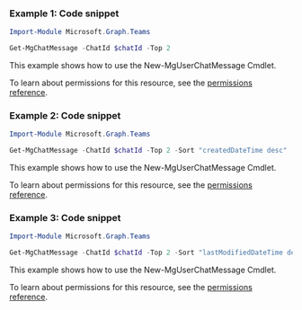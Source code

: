 ### Example 1: Code snippet

```powershellImport-Module Microsoft.Graph.Teams

Get-MgChatMessage -ChatId $chatId -Top 2
```
This example shows how to use the New-MgUserChatMessage Cmdlet.
To learn about permissions for this resource, see the [permissions reference](/graph/permissions-reference).

### Example 2: Code snippet

```powershellImport-Module Microsoft.Graph.Teams

Get-MgChatMessage -ChatId $chatId -Top 2 -Sort "createdDateTime desc"
```
This example shows how to use the New-MgUserChatMessage Cmdlet.
To learn about permissions for this resource, see the [permissions reference](/graph/permissions-reference).

### Example 3: Code snippet

```powershellImport-Module Microsoft.Graph.Teams

Get-MgChatMessage -ChatId $chatId -Top 2 -Sort "lastModifiedDateTime desc" -Filter "lastModifiedDateTime gt 2022-09-22T00:00:00.000Z and lastModifiedDateTime lt 2022-09-24T00:00:00.000Z"
```
This example shows how to use the New-MgUserChatMessage Cmdlet.
To learn about permissions for this resource, see the [permissions reference](/graph/permissions-reference).

